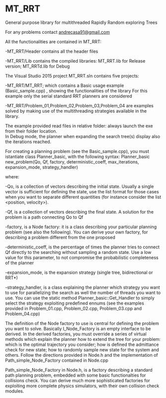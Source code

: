 # MT_RRT
General purpose library for multithreaded Rapidly Random exploring Trees

For any problems contact andrecasa91@gmail.com

All the functionalities are contained in MT_RRT:

-MT_RRT/Header contains all the header files

-MT_RRT/Lib contains the compiled libraries: MT_RRT.lib for Release version; MT_RRTd.lib for Debug


The Visual Studio 2015 project MT_RRT.sln contains five projects:

-MT_RRT/MT_RRT; which contains a Basic usage example (Basic_sample.cpp) , showing the functionalities of the library 
    For this example only the serial standard RRT planners are considered

-MT_RRT/Problem_01,Problem_02,Problem_03,Problem_04 are examples solved by making use of the multithreading
	strategies available in the library.

The example provided read files in relative folder: always launch the exe from their folder location.	
In Debug mode, the planner when expanding the search tree(s) display also the iterations reached.


	
For creating a planning problem (see the Basic_sample.cpp), you must istantiate class Planner_basic, with the following syntax:
Planner_basic new_problem(Qo, Qf, factory, deterministic_coeff, max_iterations, expansion_mode, strategy_handler)

where:

-Qo, is a collection of vectors describing the initial state. Usually a single vector is sufficient for defining the state, use the list format for those cases when you want 
           to separate different quantities (for instance consider the list <position, velocity>).

-Qf, is a collection of vectors describing the final state. A solution for the problem is a path connecting Qo to Qf

-factory, is a Node factory: it is a class describing your particular planning problem (see also the following). You can derive your own factory, for describing a problem different 
          from the one proposed 

-deterministic_coeff, is the percentage of times the planner tries to connect Qf directly to the searching without sampling a random state. Use a low value for this parameter,
          to not compromise the probabilistic completeness of the planner

-expansion_mode, is the expansion strategy (single tree, bidirectional or RRT*)

-strategy_handler, is a class explaining the planner which strategy you want to use for parallelizing the search as well the number of threads you want to use. You can use the static method Planner_basic::Get_Handler to simply select the strategy exploiting predefined ennums (see the examples provided in Problem_01.cpp, Problem_02.cpp, Problem_03.cpp and Problem_04.cpp)



The definition of the Node factory to use is central for defining the problem you want to solve. Basically I_Node_Factory is an empty interface to be derived. In the derived factories, you must override a series of virtual methods which explain the planner how to extend the tree for your problem: which is the optimal trajectory you consider; how is defined the admittance check for new state; how to randomly sample new state for the system and others. Follow the directions provided in Node.h and  the implementation of Path_simple_Node_Factory contained in Node.cpp 

Path_simple_Node_Factory in Node.h, is a factory describing a standard path planning problem, embedded with some basic functionalties for collisions check. 
You can derive much more sophisticated factories for exploiting more complete physics simulators, with their own collision check modules. 
